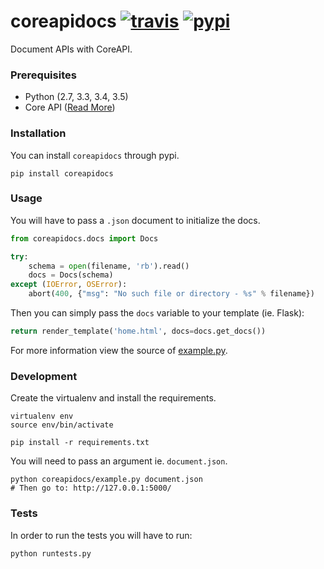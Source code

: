 coreapidocs [![travis][travis-image]][travis-url] [![pypi][pypi-image]][pypi-url]
===
Document APIs with CoreAPI.

### Prerequisites

  - Python (2.7, 3.3, 3.4, 3.5)
  - Core API ([Read More](http://www.coreapi.org/))


### Installation
You can install `coreapidocs` through pypi.

    pip install coreapidocs


### Usage
You will have to pass a `.json` document to initialize the docs.

```python
from coreapidocs.docs import Docs

try:
    schema = open(filename, 'rb').read()
    docs = Docs(schema)
except (IOError, OSError):
    abort(400, {"msg": "No such file or directory - %s" % filename})
```

Then you can simply pass the `docs` variable to your template (ie. Flask):

```python
return render_template('home.html', docs=docs.get_docs())
```

For more information view the source of [example.py](coreapidocs/example.py).


### Development
Create the virtualenv and install the requirements.

    virtualenv env
    source env/bin/activate

    pip install -r requirements.txt


You will need to pass an argument ie. `document.json`.

    python coreapidocs/example.py document.json
    # Then go to: http://127.0.0.1:5000/


### Tests
In order to run the tests you will have to run:

    python runtests.py


[travis-image]: https://travis-ci.org/ekonstantinidis/coreapidocs.svg
[travis-url]: https://travis-ci.org/ekonstantinidis/coreapidocs

[pypi-image]: https://badge.fury.io/py/coreapidocs.svg
[pypi-url]: https://pypi.python.org/pypi/coreapidocs/
